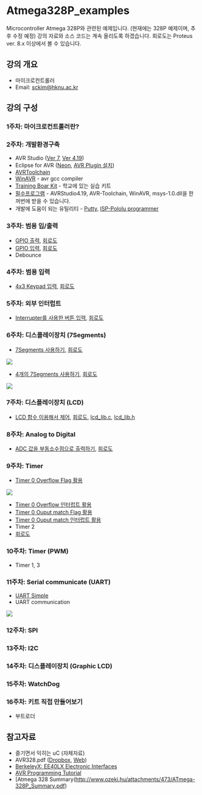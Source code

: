 # Atmega328P_examples
Microcontroller Atmega 328P와 관련된 예제입니다. (현재에는 328P 예제이며, 추후 수정 예정)
강의 자료와 소스 코드는 계속 올리도록 하겠습니다. 회로도는 Proteus ver. 8.x 이상에서 볼 수 있습니다.

## 강의 개요
+ 마이크로컨트롤러
+ Email: sckim@hknu.ac.kr

## 강의 구성 
### 1주차: 마이크로컨트롤러란? 

### 2주차: 개발환경구축
+ AVR Studio ([Ver 7](http://www.microchip.com/mplab/avr-support/atmel-studio-7), [Ver 4.19](https://www.dropbox.com/s/3c2vubam8lwj42c/AvrStudio4Setup.exe?dl=0))
+ Eclipse for AVR ([Neon](https://www.eclipse.org/downloads/packages/release/neon/3/eclipse-ide-cc-developers), [AVR Plugin 설치](https://marketplace.eclipse.org/category/free-tagging/avr))
+ [AVRToolchain](https://www.dropbox.com/s/7j8wxu1b2sp6b6n/AVR-Toolchain_330710.exe?dl=0)
+ [WinAVR](https://sourceforge.net/projects/winavr/files/) - avr gcc compiler
+ [Training Boar Kit](https://docs.google.com/document/d/1z8ZOeDaLLHn7CCoW8pkEYocl6X6kjT0bNDkCtDhy2is/edit#heading=h.ewk21ulbo3a9) - 학교에 있는 실습 키트
+ [필수프로그램](https://www.dropbox.com/s/invxn9zygupyc5h/Core.zip?dl=0) - AVRStudio4.19, AVR-Toolchain, WinAVR, msys-1.0.dll을 한꺼번에 받을 수 있습니다.
+ 개발에 도움이 되는 유틸리티 - [Putty](https://www.chiark.greenend.org.uk/~sgtatham/putty/latest.html), [ISP-Pololu programmer](https://www.dropbox.com/s/yxbxef388oqb1lm/pololu-usb-avr-programmer-v2-1.0.1-win.msi?dl=0)

### 3주차: 범용 입/출력
+ [GPIO 출력](https://github.com/sckim/AVR328P/blob/master/010_Blink/Blink.c), [회로도](https://github.com/sckim/AVR328P/blob/master/010_Blink/AVR328P_LCD_7Seg_Terminal.DSN)
+ [GPIO 입력](https://github.com/sckim/AVR328P/blob/master/020_Input_LED/Input.c), [회로도](https://github.com/sckim/AVR328P/blob/master/020_Input_LED/AVR328P_Key_7Seg.DSN)
+ Debounce

### 4주차: 범용 입력 
+ [4x3 Keypad 입력](https://github.com/sckim/AVR328P/blob/master/026_Keypad/Keypad.c), [회로도](https://github.com/sckim/AVR328P/blob/master/026_Keypad/Keypad.pdsprj)

### 5주차: 외부 인터럽트 
+ [Interrupter를 사용한 버튼 입력](https://github.com/sckim/AVR328P/blob/master/027_Interrupt/Interrupt.c), [회로도](https://github.com/sckim/AVR328P/blob/master/027_Interrupt/AVR328P_7Seg_decoder.DSN)

### 6주차: 디스플레이장치 (7Segments) 
+ [7Segments 사용하기](https://github.com/sckim/AVR328P/blob/master/015_7Segments/7Segments.c), [회로도](https://github.com/sckim/AVR328P/blob/master/015_7Segments/AVR328P_LCD_7Seg.DSN)

[![](http://img.youtube.com/vi/E7OPkgIjPyo/0.jpg)](http://www.youtube.com/watch?v=E7OPkgIjPyo "7Segments display")

+ [4개의 7Segments 사용하기](https://github.com/sckim/uC_examples/blob/master/48_Four7Segments_itoa/Four7Segments.c), [회로도](https://github.com/sckim/uC_examples/blob/master/48_Four7Segments_itoa/Four7Segments.DSN)

[![](http://img.youtube.com/vi/qo5lWw_W_tg/0.jpg)](http://www.youtube.com/watch?v=qo5lWw_W_tg "4 digits FND")

### 7주차: 디스플레이장치 (LCD) 
+ [LCD 함수 이용해서 제어](https://github.com/sckim/AVR328P/blob/master/032_LibTextLCD/textLCDLib.c), [회로도](https://github.com/sckim/AVR328P/blob/master/050_textLCD/AVR328P_LCD.DSN), [lcd_lib.c](https://github.com/sckim/AVR328P/blob/master/050_textLCD/lcd_lib.c), [lcd_lib.h](https://github.com/sckim/AVR328P/blob/master/050_textLCD/lcd_lib.h)

### 8주차: Analog to Digital 
+ [ADC 값을 부동소수점으로 출력하기](https://github.com/sckim/uC_examples/blob/master/101_ADC_on_LCD/ADC_on_LCD.c), [회로도](https://github.com/sckim/AVR328P/blob/master/035_textLCDADC/AVR328P_LCD.DSN)

### 9주차: Timer
+ [Timer 0 Overflow Flag 활용](https://github.com/sckim/AVR328P/blob/master/040_Timer0Overflow/Timer0_8mSec.c)

[![](http://img.youtube.com/vi/Ti-dp8jSOQM/0.jpg)](http://www.youtube.com/watch?v=Ti-dp8jSOQM "One second timer")

+ [Timer 0 Overflow 인터럽트 활용](https://github.com/sckim/AVR328P/blob/master/041_Timer0Overflow_Int/Timer0_8mSec.c)
+ [Timer 0 Ouput match Flag 활용](https://github.com/sckim/AVR328P/blob/master/042_Timer0_CTC/Timer0_8mSec.c)
+ [Timer 0 Ouput match 인터럽트 활용](https://github.com/sckim/AVR328P/blob/master/043_Timer0_CTC_int/Timer0_10mSec.c)
+ Timer 2
+ [회로도](https://github.com/sckim/AVR328P/blob/master/043_Timer0_CTC_int/AVR328P_Key_7Seg.DSN)

### 10주차: Timer (PWM)
+ Timer 1, 3

### 11주차: Serial communicate (UART)
+ [UART Simple](https://github.com/sckim/AVR328P/blob/master/050_UART/UART_simple.c)
+ UART communication

[![](http://img.youtube.com/vi/jlNPgtgmFzM/0.jpg)](http://www.youtube.com/watch?v=jlNPgtgmFzM "Serial Communication")

### 12주차: SPI
### 13주차: I2C
### 14주차: 디스플레이장치 (Graphic LCD) 
### 15주차: WatchDog

### 16주차: 키트 직접 만들어보기
+ 부트로더

## 참고자료
+ 즐기면서 익히는 uC (자체자료)
+ AVR328.pdf ([Dropbox](https://www.dropbox.com/s/ql3lzhbfzwl62mv/ATmega328P.pdf?dl=0), [Web](http://ww1.microchip.com/downloads/en/DeviceDoc/Atmel-42735-8-bit-AVR-Microcontroller-ATmega328-328P_Datasheet.pdf))
+ [BerkeleyX: EE40LX Electronic Interfaces](https://courses.edx.org/courses/course-v1:BerkeleyX+EE40LX+2T2015/info)
+ [AVR Programming Tutorial](http://ocw.mit.edu/courses/media-arts-and-sciences/mas-962-special-topics-new-textiles-spring-2010/readings-lectures-tutorials/tut06_avr1/)
+ [Atmega 328 Summary(http://www.ozeki.hu/attachments/473/ATmega-328P_Summary.pdf)
